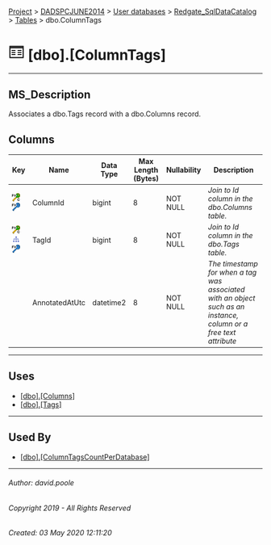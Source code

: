 #### 

[Project](../../../../readme.md) > [DADSPCJUNE2014](../../../readme.md) > [User databases](../../readme.md) > [Redgate_SqlDataCatalog](../readme.md) > [Tables](Tables.md) > dbo.ColumnTags

# ![Tables](../../../../Images/Table32.png) [dbo].[ColumnTags]

---

## <a name="#description"></a>MS_Description

Associates a dbo.Tags record with a dbo.Columns record.

## <a name="#columns"></a>Columns

| Key | Name | Data Type | Max Length (Bytes) | Nullability | Description |
|---|---|---|---|---|---|
| [![Cluster Primary Key PK_ColumnTags: ColumnId\TagId](../../../../Images/pkcluster.png)](#indexes)[![Foreign Keys FK_ColumnTags_Columns_ColumnId: [dbo].[Columns].ColumnId](../../../../Images/fk.png)](#foreignkeys) | ColumnId | bigint | 8 | NOT NULL | _Join to Id column in the dbo.Columns table._ |
| [![Cluster Primary Key PK_ColumnTags: ColumnId\TagId](../../../../Images/pkcluster.png)](#indexes)[![Indexes IX_ColumnTags_TagId](../../../../Images/Index.png)](#indexes)[![Foreign Keys FK_ColumnTags_Tags_TagId: [dbo].[Tags].TagId](../../../../Images/fk.png)](#foreignkeys) | TagId | bigint | 8 | NOT NULL | _Join to Id column in the dbo.Tags table._ |
|  | AnnotatedAtUtc | datetime2 | 8 | NOT NULL | _The timestamp for when a tag was associated with an object such as an instance, column or a free text attribute_ |


---

## <a name="#uses"></a>Uses

* [[dbo].[Columns]](Columns.md)
* [[dbo].[Tags]](Tags.md)


---

## <a name="#usedby"></a>Used By

* [[dbo].[ColumnTagsCountPerDatabase]](../Views/ColumnTagsCountPerDatabase.md)


---

###### Author:  david.poole

###### Copyright 2019 - All Rights Reserved

###### Created: 03 May 2020 12:11:20

